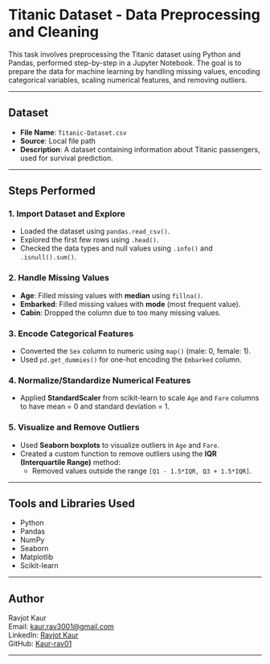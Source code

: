 # Titanic Dataset - Data Preprocessing and Cleaning

This task involves preprocessing the Titanic dataset using Python and Pandas, performed step-by-step in a Jupyter Notebook. The goal is to prepare the data for machine learning by handling missing values, encoding categorical variables, scaling numerical features, and removing outliers.

---

##  Dataset

- **File Name**: `Titanic-Dataset.csv`
- **Source**: Local file path
- **Description**: A dataset containing information about Titanic passengers, used for survival prediction.

---

##  Steps Performed

### 1. Import Dataset and Explore

- Loaded the dataset using `pandas.read_csv()`.
- Explored the first few rows using `.head()`.
- Checked the data types and null values using `.info()` and `.isnull().sum()`.

### 2. Handle Missing Values

- **Age**: Filled missing values with **median** using `fillna()`.
- **Embarked**: Filled missing values with **mode** (most frequent value).
- **Cabin**: Dropped the column due to too many missing values.

### 3. Encode Categorical Features

- Converted the `Sex` column to numeric using `map()` (male: 0, female: 1).
- Used `pd.get_dummies()` for one-hot encoding the `Embarked` column.

### 4. Normalize/Standardize Numerical Features

- Applied **StandardScaler** from scikit-learn to scale `Age` and `Fare` columns to have mean = 0 and standard deviation = 1.

### 5. Visualize and Remove Outliers

- Used **Seaborn boxplots** to visualize outliers in `Age` and `Fare`.
- Created a custom function to remove outliers using the **IQR (Interquartile Range)** method:
  - Removed values outside the range `[Q1 - 1.5*IQR, Q3 + 1.5*IQR]`.

---

##  Tools and Libraries Used

- Python
- Pandas
- NumPy
- Seaborn
- Matplotlib
- Scikit-learn

---

##  Author

Ravjot Kaur  
Email: kaur.rav3001@gmail.com  
LinkedIn: [Ravjot Kaur](https://linkedin.com/in/ravjot-kaur2031)  
GitHub: [Kaur-rav01](https://github.com/Kaur-rav01)

---
